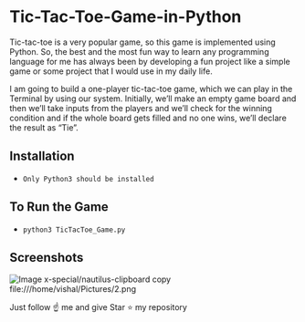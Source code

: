 # Tic-Tac-Toe-Game-in-Python
Tic-tac-toe is a very popular game, so this game is implemented using Python.
So, the best and the most fun way to learn any programming language for me has always been by developing a fun project like a simple game or some project that I would use in my daily life.

I am going to build a one-player tic-tac-toe game, which we can play in the Terminal by using our system. Initially, we’ll make an empty game board and then we’ll take inputs from the players and we’ll check for the winning condition and if the whole board gets filled and no one wins, we’ll declare the result as “Tie”.

## Installation
- `Only Python3 should be installed`

## To Run the Game
- `python3 TicTacToe_Game.py`

## Screenshots
![Image](2.png)
x-special/nautilus-clipboard
copy
file:///home/vishal/Pictures/2.png


Just follow ☝️ me and give Star ⭐ my repository